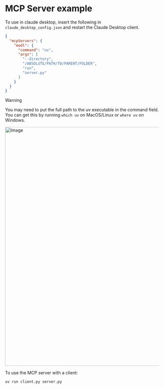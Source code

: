 # MCP Server example

To use in claude desktop, insert the following in `claude_desktop_config.json` and restart the Claude Desktop client.

```json
{
  "mcpServers": {
    "modl": {
      "command": "uv",
      "args": [
        "--directory",
        "/ABSOLUTE/PATH/TO/PARENT/FOLDER",
        "run",
        "server.py"
      ]
    }
  }
}
```

> [!WARNING]
> You may need to put the full path to the uv executable in the command field. You can get this by running `which uv` on MacOS/Linux or `where uv` on Windows.

<img width="780" alt="Image" src="https://github.com/user-attachments/assets/e4a1b283-c739-43a2-80b8-827adeac9962" />

To use the MCP server with a client:

```bash
uv run client.py server.py
```
